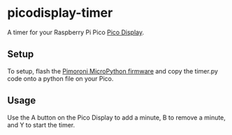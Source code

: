 # picodisplay-timer

A timer for your Raspberry Pi Pico [Pico Display](https://shop.pimoroni.com/products/pico-display-pack).

## Setup

To setup, flash the [Pimoroni MicroPython firmware](https://github.com/pimoroni/pimoroni-pico/releases) and copy the timer.py code onto a python file on your Pico.

## Usage

Use the A button on the Pico Display to add a minute, B to remove a minute, and Y to start the timer.
